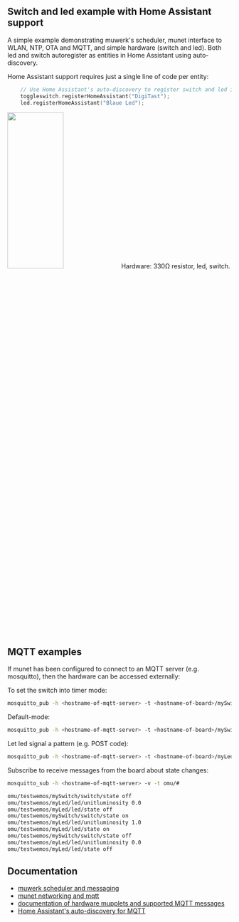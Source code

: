 ## Switch and led example with Home Assistant support

A simple example demonstrating muwerk's scheduler, munet interface to WLAN, NTP, OTA and MQTT, and simple hardware (switch and led). Both led and switch autoregister as entities in Home Assistant using auto-discovery.

Home Assistant support requires just a single line of code per entity:

```cpp
    // Use Home Assistant's auto-discovery to register switch and led in HA
    toggleswitch.registerHomeAssistant("DigiTast");
    led.registerHomeAssistant("Blaue Led");
```

<img src="https://github.com/muwerk/mupplets/blob/master/Resources/switch.png" width="50%" height="30%">
Hardware: 330Ω resistor, led, switch.

## MQTT examples

If munet has been configured to connect to an MQTT server (e.g. mosquitto), then the hardware
can be accessed externally:

To set the switch into timer mode:
```bash
mosquitto_pub -h <hostname-of-mqtt-server> -t <hostname-of-board>/mySwitch/switch/mode/set -m "timer 1000"
```

Default-mode:
```bash
mosquitto_pub -h <hostname-of-mqtt-server> -t <hostname-of-board>/mySwitch/switch/mode/set -m "default"
```

Let led signal a pattern (e.g. POST code):
```bash
mosquitto_pub -h <hostname-of-mqtt-server> -t <hostname-of-board>/myLed/led/mode/set -m "pattern +-+-+-+++-+++-+++-+-+-+---r,100"
```

Subscribe to receive messages from the board about state changes:
```bash
mosquitto_sub -h <hostname-of-mqtt-server> -v -t omu/#

omu/testwemos/mySwitch/switch/state off
omu/testwemos/myLed/led/unitluminosity 0.0
omu/testwemos/myLed/led/state off
omu/testwemos/mySwitch/switch/state on
omu/testwemos/myLed/led/unitluminosity 1.0
omu/testwemos/myLed/led/state on
omu/testwemos/mySwitch/switch/state off
omu/testwemos/myLed/led/unitluminosity 0.0
omu/testwemos/myLed/led/state off
```

## Documentation

* [muwerk scheduler and messaging](https://github.com/muwerk/muwerk)
* [munet networking and mqtt](https://github.com/muwerk/munet)
* [documentation of hardware mupplets and supported MQTT messages](https://github.com/muwerk/mupplets)
* [Home Assistant's auto-discovery for MQTT](https://www.home-assistant.io/docs/mqtt/discovery/)